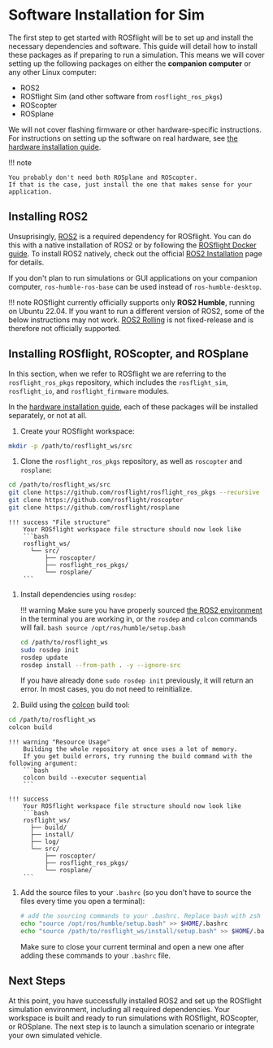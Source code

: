 # Software Installation for Sim

The first step to get started with ROSflight will be to set up and install the necessary dependencies and software.
This guide will detail how to install these packages as if preparing to run a simulation.
This means we will cover setting up the following packages on either the **companion computer** or any other Linux computer:

- ROS2
- ROSflight Sim (and other software from `rosflight_ros_pkgs`)
- ROScopter
- ROSplane

We will not cover flashing firmware or other hardware-specific instructions.
For instructions on setting up the software on real hardware, see [the hardware installation guide](./installation-hardware.md).

!!! note

    You probably don't need both ROSplane and ROScopter.
    If that is the case, just install the one that makes sense for your application.

## Installing ROS2

Unsuprisingly, [ROS2](https://docs.ros.org/en/humble/index.html) is a required dependency for ROSflight.
You can do this with a native installation of ROS2 or by following the [ROSflight Docker guide](./using-docker-with-rosflight.md).
To install ROS2 natively, check out the official [ROS2 Installation](https://docs.ros.org/en/humble/Installation/Ubuntu-Install-Debians.html) page for details.

If you don't plan to run simulations or GUI applications on your companion computer, `ros-humble-ros-base` can be used instead of `ros-humble-desktop`.

!!! note
    ROSflight currently officially supports only **ROS2 Humble**, running on Ubuntu 22.04.
    If you want to run a different version of ROS2, some of the below instructions may not work.
    [ROS2 Rolling](https://docs.ros.org/en/rolling/Installation/Ubuntu-Install-Debians.html) is not fixed-release and is therefore not officially supported. 

## Installing ROSflight, ROScopter, and ROSplane

In this section, when we refer to ROSflight we are referring to the `rosflight_ros_pkgs` repository, which includes the `rosflight_sim`, `rosflight_io`, and `rosflight_firmware` modules.

In the [hardware installation guide](./installation-hardware.md), each of these packages will be installed separately, or not at all.

1. Create your ROSflight workspace:
```bash
mkdir -p /path/to/rosflight_ws/src
```

1. Clone the `rosflight_ros_pkgs` repository, as well as `roscopter` and `rosplane`:
```bash
cd /path/to/rosflight_ws/src
git clone https://github.com/rosflight/rosflight_ros_pkgs --recursive
git clone https://github.com/rosflight/roscopter
git clone https://github.com/rosflight/rosplane
```

    !!! success "File structure"
        Your ROSflight workspace file structure should now look like
        ```bash
        rosflight_ws/
          └── src/
              ├── roscopter/
              ├── rosflight_ros_pkgs/
              └── rosplane/
        ```

1. Install dependencies using `rosdep`:

    !!! warning
        Make sure you have properly sourced [the ROS2 environment](https://docs.ros.org/en/humble/Tutorials/Beginner-CLI-Tools/Configuring-ROS2-Environment.html) in the terminal you are working in, or the `rosdep` and `colcon` commands will fail.
        ```bash
        source /opt/ros/humble/setup.bash
        ```
    
    ```bash
    cd /path/to/rosflight_ws
    sudo rosdep init
    rosdep update
    rosdep install --from-path . -y --ignore-src
    ```

    If you have already done `sudo rosdep init` previously, it will return an error.
    In most cases, you do not need to reinitialize.

1. Build using the [colcon](https://docs.ros.org/en/humble/Tutorials/Beginner-Client-Libraries/Colcon-Tutorial.html) build tool:
```bash
cd /path/to/rosflight_ws
colcon build
```

    !!! warning "Resource Usage"
        Building the whole repository at once uses a lot of memory.
        If you get build errors, try running the build command with the following argument:
        ```bash
        colcon build --executor sequential
        ```

    !!! success
        Your ROSflight workspace file structure should now look like
        ```bash
        rosflight_ws/
          ├── build/
          ├── install/
          ├── log/
          └── src/
              ├── roscopter/
              ├── rosflight_ros_pkgs/
              └── rosplane/
        ```

1. Add the source files to your `.bashrc` (so you don't have to source the files every time you open a terminal):
    ```bash
    # add the sourcing commands to your .bashrc. Replace bash with zsh if using zsh.
    echo "source /opt/ros/humble/setup.bash" >> $HOME/.bashrc
    echo "source /path/to/rosflight_ws/install/setup.bash" >> $HOME/.bashrc
    ```
    Make sure to close your current terminal and open a new one after adding these commands to your `.bashrc` file.

## Next Steps

At this point, you have successfully installed ROS2 and set up the ROSflight simulation environment, including all required dependencies.
Your workspace is built and ready to run simulations with ROSflight, ROScopter, or ROSplane.
The next step is to launch a simulation scenario or integrate your own simulated vehicle.
<!--For guidance on running simulations, see the [simulation quickstart guide](./simulation-quickstart.md).-->
